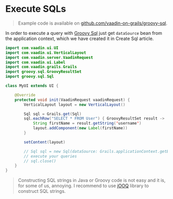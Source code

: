 # Execute SQLs

> Example code is available on
[github.com/vaadin-on-grails/groovy-sql](https://github.com/vaadin-on-grails/groovy-sql).

In order to execute a query with [Groovy Sql](http://groovy.codehaus.org/api/groovy/sql/Sql.html) just get `dataSource` bean from the application context, which we have created it in Create Sql article.

``` java
import com.vaadin.ui.UI
import com.vaadin.ui.VerticalLayout
import com.vaadin.server.VaadinRequest
import com.vaadin.ui.Label
import com.vaadin.grails.Grails
import groovy.sql.GroovyResultSet
import groovy.sql.Sql

class MyUI extends UI {

    @Override
    protected void init(VaadinRequest vaadinRequest) {
        VerticalLayout layout = new VerticalLayout()

        Sql sql = Grails.get(Sql)
        sql.eachRow("SELECT * FROM User") { GroovyResultSet result ->
            String firstName = result.getString('username')
            layout.addComponent(new Label(firstName))
        }

        setContent(layout)

        // Sql sql = new Sql(dataSource: Grails.applicationContext.getBean('dataSource'))
        // execute your queries
        // sql.close()
    }
}
```

> Constructing SQL strings in Java or Groovy code is not easy and it is, for some of us, annoying. I recommend to use [jOOQ](jooq.org) library to construct SQL strings.
